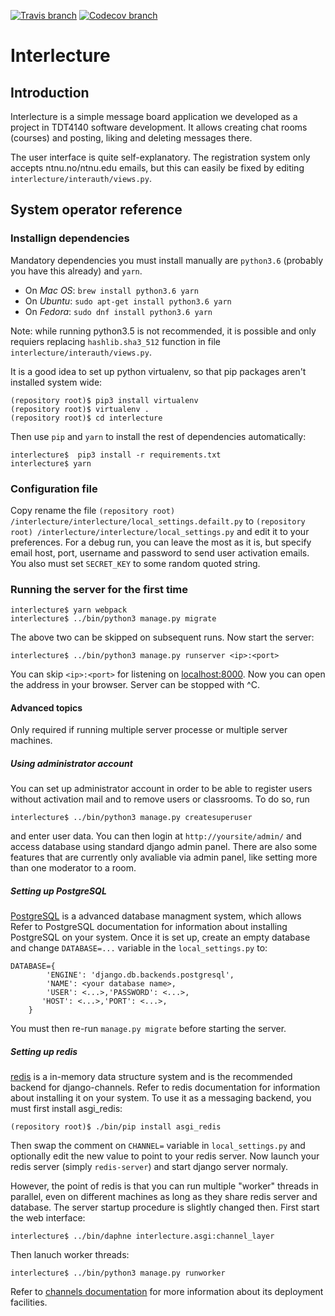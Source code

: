 [![Travis branch](https://img.shields.io/travis/PU-69/interlecture.svg)]() [![Codecov branch](https://img.shields.io/codecov/c/github/PU-69/interlecture.svg)]()

Interlecture 
============

Introduction
------------

Interlecture is a simple message board application we developed as a project in TDT4140 software development. It allows creating chat rooms (courses) and posting, liking and deleting messages there.

The user interface is quite self-explanatory. The registration system only accepts ntnu.no/ntnu.edu emails, but this can easily be fixed by editing `interlecture/interauth/views.py`.

System operator reference
-------------------------

### Installign dependencies

Mandatory dependencies you must install manually are `python3.6` (probably you have this already) and `yarn`.
- On _Mac OS_: `brew install python3.6 yarn`
- On _Ubuntu_: `sudo apt-get install python3.6 yarn`
- On _Fedora_: `sudo dnf install python3.6 yarn`

Note: while running python3.5 is not recommended, it is possible and only requiers replacing `hashlib.sha3_512` function in file `interlecture/interauth/views.py`.

It is a good idea to set up python virtualenv, so that pip packages aren't installed system wide:
```
(repository root)$ pip3 install virtualenv
(repository root)$ virtualenv .
(repository root)$ cd interlecture
```

Then use `pip` and `yarn` to install the rest of dependencies automatically:
```
interlecture$  pip3 install -r requirements.txt
interlecture$ yarn
```

### Configuration file
Copy rename the file `(repository root) /interlecture/interlecture/local_settings.defailt.py` to `(repository root) /interlecture/interlecture/local_settings.py` and edit it to your preferences. For a debug run, you can leave the most as it is, but specify email host, port, username and password to send user activation emails. You also must set `SECRET_KEY` to some random quoted string.

### Running the server for the first time
```
interlecture$ yarn webpack
interlecture$ ../bin/python3 manage.py migrate
```
The above two can be skipped on subsequent runs. Now start the server:
```
interlecture$ ../bin/python3 manage.py runserver <ip>:<port>
```
You can skip `<ip>:<port>` for listening on <localhost:8000>. Now you can open the address in your browser. Server can be stopped with ^C.

#### Advanced topics
Only required if running multiple server processe or multiple server machines.

##### Using administrator account
You can set up administrator account in order to be able to register users without activation mail and to remove users or classrooms. To do so, run
```
interlecture$ ../bin/python3 manage.py createsuperuser
```
and enter user data. You can then login at `http://yoursite/admin/` and access database using standard django admin panel. There are also some features that are currently only avaliable via admin panel, like setting more than one moderator to a room.

##### Setting up PostgreSQL
[PostgreSQL](https://www.postgresql.org/) is a advanced database managment system, which allows Refer to PostgreSQL documentation for information about installing PostgreSQL on your system. Once it is set up, create an empty database and change `DATABASE=...` variable in the `local_settings.py` to:
```
DATABASE={
        'ENGINE': 'django.db.backends.postgresql',
        'NAME': <your database name>,
        'USER': <...>,'PASSWORD': <...>,
       'HOST': <...>,'PORT': <...>,
    }
```
You must then re-run `manage.py migrate` before starting the server.

##### Setting up redis
[redis](https://redis.io/) is a in-memory data structure system and is the recommended backend for django-channels. Refer to redis documentation for information about installing it on your system. To use it as a messaging backend, you must first install asgi_redis:
```
(repository root)$ ./bin/pip install asgi_redis
```
Then swap the comment on `CHANNEL=` variable in `local_settings.py` and optionally edit the new value to point to your redis server. Now launch your redis server (simply `redis-server`) and start django server normaly.

However, the point of redis is that you can run multiple "worker" threads in parallel, even on different machines as long as they share redis server and database. The server startup procedure is slightly changed then. First start the web interface:
```
interlecture$ ../bin/daphne interlecture.asgi:channel_layer
```
Then lanuch worker threads:
```
interlecture$ ../bin/python3 manage.py runworker
```

Refer to [channels documentation](https://channels.readthedocs.io/en/stable/deploying.html) for more information about its deployment facilities.
